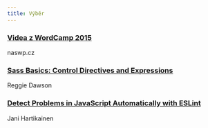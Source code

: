 ```yaml
---
title: Výběr
---
```


### [Videa z WordCamp 2015](http://naswp.cz/videa-z-wordcamp-2015-jsou-online/)
naswp.cz


### [Sass Basics: Control Directives and Expressions](http://www.sitepoint.com/sass-basics-control-directives-expressions/)
Reggie Dawson

### [Detect Problems in JavaScript Automatically with ESLint](http://davidwalsh.name/eslint)
Jani Hartikainen
